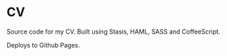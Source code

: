 CV
==

Source code for my CV. Built using Stasis, HAML, SASS and CoffeeScript.

Deploys to Github Pages.
